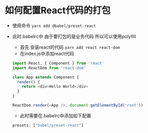 # 如何配置React代码的打包

* 使用命令 `yarn add @babel/preset-react`

* 此时.babelrc中 由于要打包的是业务代码 所以可以使用polyfill
  * 首先 安装react的代码 `yarn add react react-dom`
  * 在index.js中添加react代码

  ```javascript
  import React, { Component } from 'react'
  import ReactDom from 'react-dom'

  class App extends Component {
    render() {
      return <div>Hello World</div>
    }
  }

  ReactDom.render(<App />, document.getElementById('root'))
  ```

  * 此时需要在.babelrc中添加如下配置

  ```js
  presets: ["babel/preset-react"]
  ```
